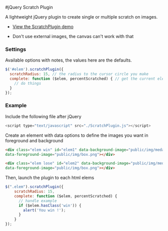 #jQuery Scratch Plugin

A lightweight jQuery plugin to create single or multiple scratch on images.

* [View the ScratchPlugin demo](http://scratch.florian-mithieux.fr/demo/)


- Don't use external images, the canvas can't work with that

### Settings

Available options with notes, the values here are the defaults.

```js
$('#elem').scratchPlugin({
  scratchRadius: 15, // the radius to the cursor circle you make
  complete: function ($elem, percentScratched) { // get the current element and the percentage scratched
    // do things
  }
});
```

### Example

Include the following file after jQuery

```js
<script type="text/javascript" src="./ScratchPlugin.js"></script>
```

Create an element with data options to define the images you want in foreground and background

```html
<div class="elem win" id="elem1" data-background-image="public/img/medal.png"
data-foreground-image="public/img/box.png"></div>

<div class="elem lose" id="elem2" data-background-image="public/img/medal.png"
data-foreground-image="public/img/box.png"></div>
```

Then, launch the plugin to each html elems

```js
$(".elem").scratchPlugin({
    scratchRadius: 15,
    complete: function ($elem, percentScratched) {
      // handle example
      if ($elem.hasClass('win')) {
        alert('You win !');
      }
    }
});
```
